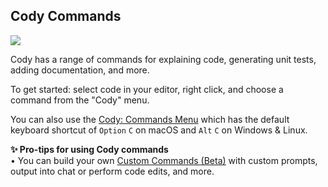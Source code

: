 ## Cody Commands

<img src="https://storage.googleapis.com/sourcegraph-assets/blog/vs-code-onboarding-walkthrough-dec-2023-explain.gif">

Cody has a range of commands for explaining code, generating unit tests, adding documentation, and more.

To get started: select code in your editor, right click, and choose a command from the "Cody" menu.

You can also use the [Cody: Commands Menu](command:cody.action.commands.menu) which has the default keyboard shortcut of `Option` `C` on macOS and `Alt` `C` on Windows & Linux.

**✨ Pro-tips for using Cody commands**
<br>• You can build your own [Custom Commands (Beta)](https://docs.sourcegraph.com/cody/custom-commands) with custom prompts, output into chat or perform code edits, and more.
